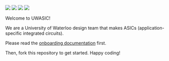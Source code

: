 ![](../../workflows/gds/badge.svg) ![](../../workflows/docs/badge.svg) ![](../../workflows/test/badge.svg) ![](../../workflows/fpga/badge.svg)

Welcome to UWASIC!

We are a University of Waterloo design team that makes ASICs (application-specific integrated circuits).

Please read the [onboarding documentation](https://docs.uwasic.com/s/onboarding) first.

Then, fork this repository to get started.
Happy coding!

